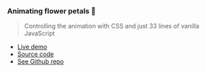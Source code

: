 ### Animating flower petals 🌷

> Controlling the animation with CSS and just 33 lines of vanilla JavaScript

- [Live demo](https://css-animating-flower-petals.rolandjlevy.repl.co/)
- [Source code](https://replit.com/@RolandJLevy/css-animating-flower-petals)
- [See Github repo](https://github.com/rolandjlevy/css-animating-flower-petals)